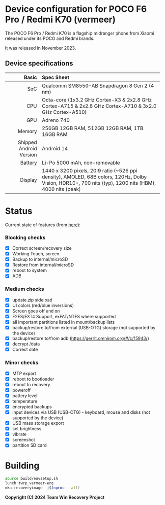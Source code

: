 Device configuration for POCO F6 Pro / Redmi K70 (vermeer)
=========================================

The POCO F6 Pro / Redmi K70 is a flagship midranger phone from Xiaomi released under its POCO and Redmi brands.

It was released in November 2023.

## Device specifications

Basic   | Spec Sheet
-------:|:-------------------------
SoC     | Qualcomm SM8550-AB Snapdragon 8 Gen 2 (4 nm)
CPU     | Octa-core (1x3.2 GHz Cortex-X3 & 2x2.8 GHz Cortex-A715 & 2x2.8 GHz Cortex-A710 & 3x2.0 GHz Cortex-A510)
GPU     | Adreno 740
Memory  | 256GB 12GB RAM, 512GB 12GB RAM, 1TB 16GB RAM
Shipped Android Version | Android 14
Battery | Li-Po 5000 mAh, non-removable
Display | 1440 x 3200 pixels, 20:9 ratio (~526 ppi density), AMOLED, 68B colors, 120Hz, Dolby Vision, HDR10+, 700 nits (typ), 1200 nits (HBM), 4000 nits (peak)

# Status
Current state of features (from [here](https://twrp.me/faq/OfficialMaintainer.html)):

### Blocking checks
- [x] Correct screen/recovery size
- [x] Working Touch, screen
- [x] Backup to internal/microSD
- [x] Restore from internal/microSD
- [x] reboot to system
- [x] ADB

### Medium checks
- [x] update.zip sideload
- [x] UI colors (red/blue inversions)
- [x] Screen goes off and on
- [x] F2FS/EXT4 Support, exFAT/NTFS where supported
- [x] all important partitions listed in mount/backup lists
- [x] backup/restore to/from external (USB-OTG) storage (not supported by the device)
- [x] backup/restore to/from adb (https://gerrit.omnirom.org/#/c/15943/)
- [x] decrypt /data
- [x] Correct date

### Minor checks
- [x] MTP export
- [x] reboot to bootloader
- [x] reboot to recovery
- [x] poweroff
- [x] battery level
- [x] temperature
- [x] encrypted backups
- [x] input devices via USB (USB-OTG) - keyboard, mouse and disks (not supported by the device)
- [x] USB mass storage export
- [x] set brightness
- [x] vibrate
- [x] screenshot
- [x] partition SD card

# Building
```bash
source build/envsetup.sh
lunch twrp_vermeer-eng
mka recoveryimage -j$(nproc --all)
```

**Copyright (C) 2024 Team Win Recovery Project**
